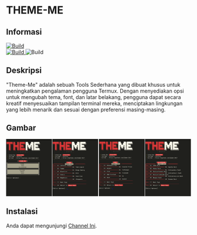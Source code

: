 # THEME-ME 

## Informasi
<a href="#">
  <img src="https://img.shields.io/badge/Author%20By-Zidan%20IDz-%23FF0000?style=for-the-badge&logo=github" alt="Build">
</a><br>

<a href="https://link-ke-halaman-tema">
  <img src="https://img.shields.io/badge/THEME-ME-%23FF0000.svg?maxAge=259200" alt="Build">
</a>

<a>
  <img src="https://img.shields.io/badge/Language-Python-%23FF0000.svg" alt="Build">
</a>

## Deskripsi
"Theme-Me" adalah sebuah Tools Sederhana yang dibuat khusus untuk meningkatkan pengalaman pengguna Termux. Dengan menyediakan opsi untuk mengubah tema, font, dan latar belakang, pengguna dapat secara kreatif menyesuaikan tampilan terminal mereka, menciptakan lingkungan yang lebih menarik dan sesuai dengan preferensi masing-masing.<br>

## Gambar
<div style="display: flex; justify-content: space-between;">
  <img src="img/img1.png" width="125" title="main" 
alt="main_menu">
  <img src="img/img2.png" width="125" title="theme" 
alt="theme_menu">
  <img src="img/img3.png" width="125" title="font_menu" alt="font">
  <img src="img/img4.png" width="125" title="background_menu" alt="background">
</div>


## Instalasi 
Anda dapat mengunjungi [Channel Ini](https://www.youtube.com/@ZeyShyy.).

